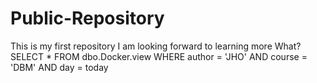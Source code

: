# Public-Repository
This is my first repository
I am looking forward to learning more
What?
SELECT * FROM dbo.Docker.view
WHERE author = 'JHO' AND course = 'DBM' AND day = today
